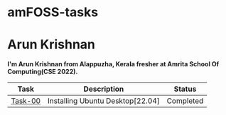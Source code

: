# amFOSS-tasks

# Arun Krishnan

**I'm Arun Krishnan from Alappuzha, Kerala fresher at Amrita School Of Computing(CSE 2022).**

**Task**|**Description**|**Status**
--------|---------------|-------------
[Task-00](https://github.com/ArunKrishnan0x168/amfoss-tasks/tree/main/task-00)|Installing Ubuntu Desktop[22.04]|Completed